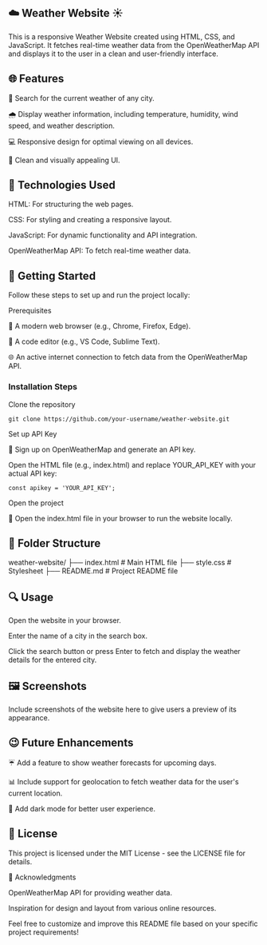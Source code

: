 ## ☁️ Weather Website ☀️
This is a responsive Weather Website created using HTML, CSS, and JavaScript. It fetches real-time weather data from the OpenWeatherMap API and displays it to the user in a clean and user-friendly interface.

## 🌐 Features

🌊 Search for the current weather of any city.

🌧️ Display weather information, including temperature, humidity, wind speed, and weather description.

💻 Responsive design for optimal viewing on all devices.

🌟 Clean and visually appealing UI.

## 💪 Technologies Used

HTML: For structuring the web pages.

CSS: For styling and creating a responsive layout.

JavaScript: For dynamic functionality and API integration.

OpenWeatherMap API: To fetch real-time weather data.

## 🚀 Getting Started

Follow these steps to set up and run the project locally:

Prerequisites

🔧 A modern web browser (e.g., Chrome, Firefox, Edge).

📝 A code editor (e.g., VS Code, Sublime Text).

🌐 An active internet connection to fetch data from the OpenWeatherMap API.

### Installation Steps

Clone the repository
```
git clone https://github.com/your-username/weather-website.git
```
Set up API Key

🔐 Sign up on OpenWeatherMap and generate an API key.

Open the HTML file (e.g., index.html) and replace YOUR_API_KEY with your actual API key:
```
const apikey = 'YOUR_API_KEY';
```
Open the project

🔄 Open the index.html file in your browser to run the website locally.

## 📂 Folder Structure

weather-website/
├── index.html        # Main HTML file
├── style.css        # Stylesheet
├── README.md       # Project README file

## 🔍 Usage

Open the website in your browser.

Enter the name of a city in the search box.

Click the search button or press Enter to fetch and display the weather details for the entered city.

## 🖼️ Screenshots

Include screenshots of the website here to give users a preview of its appearance.

## 😉 Future Enhancements

☔ Add a feature to show weather forecasts for upcoming days.

📊 Include support for geolocation to fetch weather data for the user's current location.

🎨 Add dark mode for better user experience.

## 💎 License

This project is licensed under the MIT License - see the LICENSE file for details.

👏 Acknowledgments

OpenWeatherMap API for providing weather data.

Inspiration for design and layout from various online resources.

Feel free to customize and improve this README file based on your specific project requirements!

